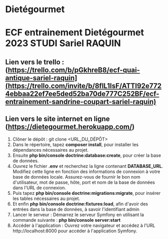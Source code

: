 # Dietégourmet

# ECF entrainement Dietégourmet 2023 STUDI Sariel RAQUIN

## Lien vers le trello : (https://trello.com/b/pGkhreB8/ecf-quai-antique-sariel-raquin](https://trello.com/invite/b/8flL1IsF/ATTI92e7724ebbaa22ef7ee5ded52ba70de777C252BF/ecf-entrainement-sandrine-coupart-sariel-raquin)

## Lien vers le site internet en ligne (https://dietegourmet.herokuapp.com/)


1. Clôner le dépôt : git clone <URL_DU_DÉPÔT>
2. Dans le répertoire, tapez **composer install**, pour installer les dépendances nécessaires au projet.
3. Ensuite **php bin/console doctrine:database:create**, pour créer la base de données.
4. Ouvrez le fichier **.env** et recherchez la ligne contenant **DATABASE_URL**. Modifiez cette ligne en fonction des informations de connexion à votre base de données locale. Assurez-vous de fournir le bon nom d'utilisateur, mot de passe, hôte, port et nom de la base de données dans l'URL de connexion.
5. Puis tapez **php bin/console doctrine:migrations:migrate**, pour insérer les tables nécessaires au projet.
6. Et enfin **php bin/console doctrine:fixtures:load**, afin d'avoir des entrées dans la base de données, à savoir l'identifiant admin
7. Lancer le serveur : Démarrez le serveur Symfony en utilisant la commande suivante : **php bin/console server:start**
8. Accéder à l'application : Ouvrez votre navigateur et accédez à l'URL http://localhost:8000 pour accéder à l'application Symfony.
